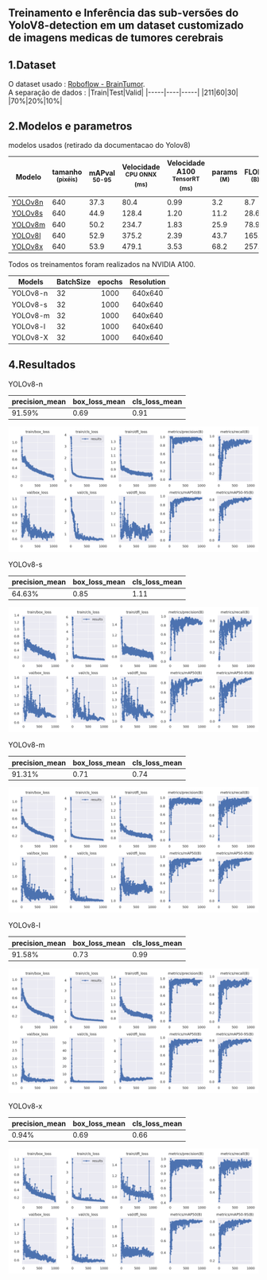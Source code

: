 ## Treinamento e Inferência das sub-versões do YoloV8-detection em um dataset customizado de imagens medicas de tumores cerebrais

## 1.Dataset
O dataset usado : [Roboflow - BrainTumor](https://universe.roboflow.com/csilab/csilab-braintumor-detection).<br>
A separação de dados :
|Train|Test|Valid|
|-----|----|-----|
|211|60|30|
|70%|20%|10%|


## 2.Modelos e parametros

<summary>modelos usados (retirado da documentacao do Yolov8)</summary>
<div align = 'center'>
      <table>
    <thead>
    <tr>
    <th>Modelo</th>
    <th>tamanho<br><sup>(pixéis)</sup></th>
    <th>mAPval<sup><br>50-95</sup></th>
    <th>Velocidade<br><sup>CPU ONNX<br> (ms)</sup></th>
    <th>Velocidade<br> A100<sup> TensorRT<br>(ms)</sup></th>
    <th>params<br><sup>(M)</sup></th>
    <th>FLOPs<br><sup>(B)</sup></th>
    </tr>
    </thead>
    <tbody>
    <tr>
    <td><a href="https://github.com/ultralytics/assets/releases/download/v8.1.0/yolov8n.pt">YOLOv8n</a></td>
    <td>640</td>
    <td>37.3</td>
    <td>80.4</td>
    <td>0.99</td>
    <td>3.2</td>
    <td>8.7</td>
    </tr>
    <tr>
    <td><a href="https://github.com/ultralytics/assets/releases/download/v8.1.0/yolov8s.pt">YOLOv8s</a></td>
    <td>640</td>
    <td>44.9</td>
    <td>128.4</td>
    <td>1.20</td>
    <td>11.2</td>
    <td>28.6</td>
    </tr>
    <tr>
    <td><a href="https://github.com/ultralytics/assets/releases/download/v8.1.0/yolov8m.pt">YOLOv8m</a></td>
    <td>640</td>
    <td>50.2</td>
    <td>234.7</td>
    <td>1.83</td>
    <td>25.9</td>
    <td>78.9</td>
    </tr>
    <tr>
    <td><a href="https://github.com/ultralytics/assets/releases/download/v8.1.0/yolov8l.pt">YOLOv8l</a></td>
    <td>640</td>
    <td>52.9</td>
    <td>375.2</td>
    <td>2.39</td>
    <td>43.7</td>
    <td>165.2</td>
    </tr>
    <tr>
    <td><a href="https://github.com/ultralytics/assets/releases/download/v8.1.0/yolov8x.pt">YOLOv8x</a></td>
    <td>640</td>
    <td>53.9</td>
    <td>479.1</td>
    <td>3.53</td>
    <td>68.2</td>
    <td>257.8</td>
    </tr>
    </tbody>
    </table>
</div>


Todos os treinamentos foram realizados na NVIDIA A100.
<div align='center'>

| Models | BatchSize | epochs | Resolution |
|-|-|:-:|:-:|
| YOLOv8-n  |32| 1000 | 640x640 |
| YOLOv8-s  | 32 | 1000 | 640x640 |
| YOLOv8-m  | 32 | 1000 | 640x640 |
| YOLOv8-l  | 32 | 1000 | 640x640 |
| YOLOv8-X  | 32 | 1000 | 640x640 |
</div>


## 4.Resultados

<summary>YOLOv8-n</summary>
<div align='center'>
      
|precision_mean|box_loss_mean|cls_loss_mean|
|------------|-------------|-------------|
|91.59%|0.69|0.91|

![alt text](https://raw.githubusercontent.com/MateusuMelo/YOLO8-Version-Tumor/dd487df16de467a0a15947e98a8798a5990bdb8f/results_img/Yolov8-N/results.png)

</div>

<summary>YOLOv8-s</summary>
<div align='center'>
      
|precision_mean|box_loss_mean|cls_loss_mean|
|------------|-------------|-------------|
|64.63%|0.85|1.11|

![alt text](https://raw.githubusercontent.com/MateusuMelo/YOLO8-Version-Tumor/dd487df16de467a0a15947e98a8798a5990bdb8f/results_img/Yolov8-S/results.png)

</div>

<summary>YOLOv8-m</summary>
<div align='center'>
      
|precision_mean|box_loss_mean|cls_loss_mean|
|------------|-------------|-------------|
|91.31%|0.71|0.74|

![alt text](https://raw.githubusercontent.com/MateusuMelo/YOLO8-Version-Tumor/dd487df16de467a0a15947e98a8798a5990bdb8f/results_img/Yolov8-M/results.png)

</div>

<summary>YOLOv8-l</summary>
<div align='center'>
      
|precision_mean|box_loss_mean|cls_loss_mean|
|------------|-------------|-------------|
|91.58%|0.73|0.99|

![alt text](https://raw.githubusercontent.com/MateusuMelo/YOLO8-Version-Tumor/dd487df16de467a0a15947e98a8798a5990bdb8f/results_img/Yolov8-L/results.png)

</div>

<summary>YOLOv8-x</summary>
<div align='center'>
      
|precision_mean|box_loss_mean|cls_loss_mean|
|------------|-------------|-------------|
|0.94%|0.69|0.66|

![alt text](https://raw.githubusercontent.com/MateusuMelo/YOLO8-Version-Tumor/dd487df16de467a0a15947e98a8798a5990bdb8f/results_img/Yolov8-X/results.png)

</div>
